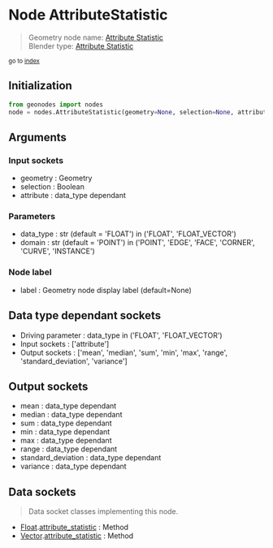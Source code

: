 
# Node AttributeStatistic

> Geometry node name: [Attribute Statistic](https://docs.blender.org/manual/en/latest/modeling/geometry_nodes/attribute/attribute_statistic.html)<br>
  Blender type: [Attribute Statistic](https://docs.blender.org/api/current/bpy.types.GeometryNodeAttributeStatistic.html)
  
<sub>go to [index](/docs/index.md)</sub>

Initialization
--------------

```python
from geonodes import nodes
node = nodes.AttributeStatistic(geometry=None, selection=None, attribute=None, data_type='FLOAT', domain='POINT', label=None)
```



## Arguments


### Input sockets

- geometry : Geometry
- selection : Boolean
- attribute : data_type dependant

### Parameters

- data_type : str (default = 'FLOAT') in ('FLOAT', 'FLOAT_VECTOR')
- domain : str (default = 'POINT') in ('POINT', 'EDGE', 'FACE', 'CORNER', 'CURVE', 'INSTANCE')

### Node label

- label : Geometry node display label (default=None)

## Data type dependant sockets

- Driving parameter : data_type in ('FLOAT', 'FLOAT_VECTOR')
- Input sockets  : ['attribute']
- Output sockets : ['mean', 'median', 'sum', 'min', 'max', 'range', 'standard_deviation', 'variance']   
  
  

## Output sockets

- mean : data_type dependant
- median : data_type dependant
- sum : data_type dependant
- min : data_type dependant
- max : data_type dependant
- range : data_type dependant
- standard_deviation : data_type dependant
- variance : data_type dependant

## Data sockets

> Data socket classes implementing this node.
  
  
- [Float](/docs/sockets/Float.md).[attribute_statistic](/docs/sockets/Float.md#attribute_statistic) : Method
- [Vector](/docs/sockets/Vector.md).[attribute_statistic](/docs/sockets/Vector.md#attribute_statistic) : Method
  
